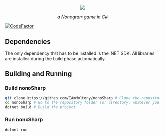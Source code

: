 <p align="center">
    <img src="https://github.com/IAmMoltony/nonoSharp/raw/main/Icon.bmp">
</p>
<p align="center"><i>a Nonogram game in C#</i></p>

[![CodeFactor](https://www.codefactor.io/repository/github/iammoltony/nonosharp/badge)](https://www.codefactor.io/repository/github/iammoltony/nonosharp)

## Dependencies

The only dependency that has to be installed is the .NET SDK. All libraries are installed during the build phase automatically.

## Building and Running

### Build nonoSharp

```bash
git clone https://github.com/IAmMoltony/nonoSharp # Clone the repository
cd nonoSharp # Go to the repository folder (or directory, whatever you want to call it)
dotnet build # Build the project
```

### Run nonoSharp

```bash
dotnet run
```

